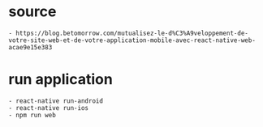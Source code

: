 # source 
    - https://blog.betomorrow.com/mutualisez-le-d%C3%A9veloppement-de-votre-site-web-et-de-votre-application-mobile-avec-react-native-web-acae9e15e383

# run application
    - react-native run-android
    - react-native run-ios
    - npm run web